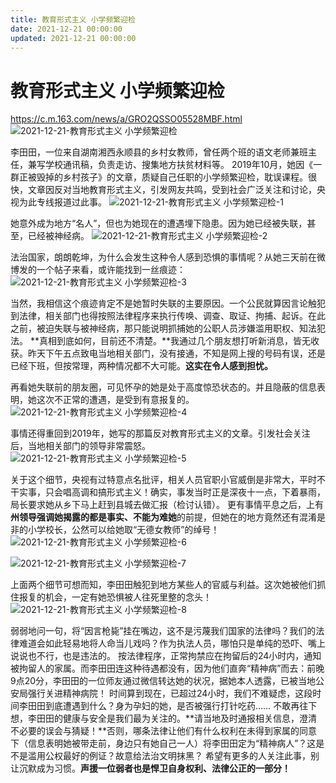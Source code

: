 ```yaml
---
title: 教育形式主义 小学频繁迎检
date: 2021-12-21 00:00:00
updated: 2021-12-21 00:00:00
---
```


# 教育形式主义 小学频繁迎检

https://c.m.163.com/news/a/GRO2QSSO05528MBF.html
![2021-12-21-教育形式主义 小学频繁迎检](assets/2021-12-21-教育形式主义%20小学频繁迎检.jpeg)

李田田，一位来自湖南湘西永顺县的乡村女教师，曾任两个班的语文老师兼班主任，兼写学校通讯稿，负责走访、搜集地方扶贫材料等。
2019年10月，她因《一群正被毁掉的乡村孩子》的文章，质疑自己任职的小学频繁迎检，耽误课程。很快，文章因反对当地教育形式主义，引发网友共鸣，受到社会广泛关注和讨论，央视为此专线报道过此事。
![2021-12-21-教育形式主义 小学频繁迎检-1](assets/2021-12-21-教育形式主义%20小学频繁迎检-1.jpeg)

她意外成为地方“名人”，但也为她现在的遭遇埋下隐患。因为她已经被失联，甚至，已经被神经病。
![2021-12-21-教育形式主义 小学频繁迎检-2](assets/2021-12-21-教育形式主义%20小学频繁迎检-2.jpeg)

法治国家，朗朗乾坤，为什么会发生这种令人感到恐惧的事情呢？从她三天前在微博发的一个帖子来看，或许能找到一丝痕迹：
![2021-12-21-教育形式主义 小学频繁迎检-3](assets/2021-12-21-教育形式主义%20小学频繁迎检-3.jpeg)

当然，我相信这个痕迹肯定不是她暂时失联的主要原因。一个公民就算因言论触犯到法律，相关部门也得按照法律程序来执行传唤、调查、取证、拘捕、起诉。在此之前，被迫失联与被神经病，那只能说明抓捕她的公职人员涉嫌滥用职权、知法犯法。
**真相到底如何，目前还不清楚。**我通过几个朋友想打听新消息，皆无收获。昨天下午五点致电当地相关部门，没有接通，不知是网上搜的号码有误，还是已经下班，但按常理，两种情况都不大可能。**这实在令人感到担忧。**

再看她失联前的朋友圈，可见怀孕的她是处于高度惊恐状态的。并且隐蔽的信息表明，她这次不正常的遭遇，是受到有意报复的。
![2021-12-21-教育形式主义 小学频繁迎检-4](assets/2021-12-21-教育形式主义%20小学频繁迎检-4.jpeg)

事情还得重回到2019年，她写的那篇反对教育形式主义的文章。引发社会关注后，当地相关部门的领导非常震怒。
![2021-12-21-教育形式主义 小学频繁迎检-5](assets/2021-12-21-教育形式主义%20小学频繁迎检-5.jpeg)

关于这个细节，央视有过特意点名批评，相关人员官职小官威倒是非常大，平时不干实事，只会唱高调和搞形式主义！确实，事发当时正是深夜十一点，下着暴雨，局长要求她从乡下马上赶到县城去做汇报（检讨认错）。
更有事情平息之后，上有**州领导强调她揭露的都是事实、不能为难她**的前提，但她在的地方竟然还有混淆是非的小学校长，公然可以给她取“无德女教师”的绰号！
![2021-12-21-教育形式主义 小学频繁迎检-6](assets/2021-12-21-教育形式主义%20小学频繁迎检-6.jpeg)

![2021-12-21-教育形式主义 小学频繁迎检-7](assets/2021-12-21-教育形式主义%20小学频繁迎检-7.jpeg)

上面两个细节可想而知，李田田触犯到地方某些人的官威与利益。这次她被他们抓住报复的机会，一定有她恐惧被人往死里整的念头！
![2021-12-21-教育形式主义 小学频繁迎检-8](assets/2021-12-21-教育形式主义%20小学频繁迎检-8.jpeg)

弱弱地问一句，将“因言枪毙”挂在嘴边，这不是污蔑我们国家的法律吗？我们的法律难道会如此轻易地将人命当儿戏吗？作为执法人员，哪怕只是单纯的恐吓、嘴上说说也不行，也是违法的。
按法律程序，正常拘禁应在拘留后的24小时内，通知被拘留人的家属。而李田田连这种待遇都没有，因为他们直奔“精神病”而去：前晚9点20分，李田田的一位师友通过微信转达她的状况，据她本人透露，已被当地公安局强行关进精神病院！
时间算到现在，已超过24小时，我们不难疑虑，这段时间李田田到底遭遇到什么？身为孕妇的她，是否被强行打针吃药……
不敢再往下想，李田田的健康与安全是我们最为关注的。**请当地及时通报相关信息，澄清不必要的误会与猜疑！**否则，哪条法律让他们有什么权利在未得到家属的同意下（信息表明她被带走前，身边只有她自己一人）将李田田定为“精神病人”？这是不是滥用公权最好的例证？故意给法治文明抹黑？
希望有更多的人关注此事，别让沉默成为习惯。**声援一位弱者也是悍卫自身权利、法律公正的一部分！**
